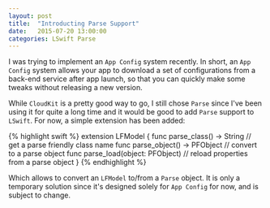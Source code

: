 ```yaml
---
layout: post
title:  "Introducting Parse Support"
date:   2015-07-20 13:00:00
categories: LSwift Parse
---
```


I was trying to implement an `App Config` system recently. In short, an `App Config` system allows your app to download a set of configurations from a back-end service after app launch, so that you can quickly make some tweaks without releasing a new version. 

While `CloudKit` is a pretty good way to go, I still chose `Parse` since I've been using it for quite a long time and it would be good to add `Parse` support to `LSwift`. For now, a simple extension has been added:

{% highlight swift %}
extension LFModel {
	func parse_class() -> String		//	get a parse friendly class name
	func parse_object() -> PFObject		//	convert to a parse object
	func parse_load(object: PFObject)	//	reload properties from a parse object
}
{% endhighlight %}

Which allows to convert an `LFModel` to/from a `Parse` object. It is only a temporary solution since it's designed solely for `App Config` for now, and is subject to change.

[lswift]:      http://superarts.github.io/LSwift/
[superarts]:   http://www.superarts.org/blog
